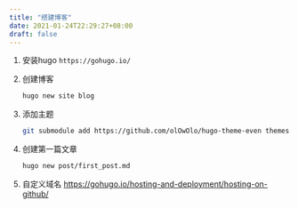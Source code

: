 ```yaml
---
title: "搭建博客"
date: 2021-01-24T22:29:27+08:00
draft: false
---
```


1. 安装hugo `https://gohugo.io/`

2. 创建博客

    ```bash
    hugo new site blog
    ```

3. 添加主题

    ```bash
    git submodule add https://github.com/olOwOlo/hugo-theme-even themes/even
    ```

4. 创建第一篇文章

   ```bash
   hugo new post/first_post.md
   ```

5. 自定义域名 https://gohugo.io/hosting-and-deployment/hosting-on-github/